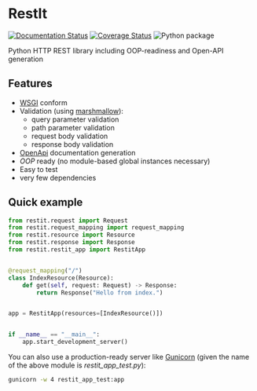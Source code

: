 # RestIt

[![Documentation Status](https://readthedocs.org/projects/restit/badge/?version=latest)](https://restit.readthedocs.io/en/latest/?badge=latest)
[![Coverage Status](https://coveralls.io/repos/github/Rollmops/restit/badge.svg?branch=master)](https://coveralls.io/github/Rollmops/restit?branch=master)
![Python package](https://github.com/Rollmops/restit/workflows/Python%20package/badge.svg)

Python HTTP REST library including OOP-readiness and Open-API generation

## Features

* [WSGI](#https://www.python.org/dev/peps/pep-3333/) conform
* Validation (using [marshmallow](#https://marshmallow.readthedocs.io/en/stable/)):
    * query parameter validation
    * path parameter validation
    * request body validation
    * response body validation
* [OpenApi](#https://swagger.io/docs/specification/about/) documentation generation
* *OOP* ready (no module-based global instances necessary)
* Easy to test
* very few dependencies

## Quick example

````python
from restit.request import Request
from restit.request_mapping import request_mapping
from restit.resource import Resource
from restit.response import Response
from restit.restit_app import RestitApp


@request_mapping("/")
class IndexResource(Resource):
    def get(self, request: Request) -> Response:
        return Response("Hello from index.")


app = RestitApp(resources=[IndexResource()])


if __name__ == "__main__":
    app.start_development_server()
````

You can also use a production-ready server like [Gunicorn](#https://gunicorn.org/) 
(given the name of the above module is *restit_app_test.py*):

````bash
gunicorn -w 4 restit_app_test:app
````


